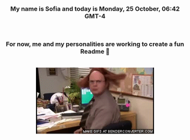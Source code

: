 


<div align="center">
<h3 >My name is Sofia and today is Monday, 25 October, 06:42 GMT-4</h3><br>
<h3 >For now, me and my personalities are working to create a fun Readme 👋
</h3><br>
<img src='img/dwight.gif' alt='working...'/>
</div>
